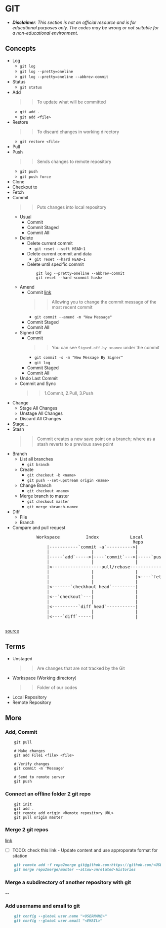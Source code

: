 # GIT
- _**Disclaimer**: This section is not an official resource and is for educational purposes only. The codes may be wrong or not suitable for a non-educational environment._
## Concepts
- Log
    - `git log`
    - `git log --pretty=oneline`
    - `git log --pretty=oneline --abbrev-commit`
- Status
    - `git status`
- Add
    >> To update what will be committed
    - `git add .`
    - `git add <file>`
- Restore
    >> To discard changes in working directory
    - `git restore <file>`
- Pull
- Push
    >> Sends changes to remote repository
    - `git push`
    - `git push force`
- Clone
- Checkout to
- Fetch
- Commit
    >> Puts changes into local repository
    - Usual
        - Commit
        - Commit Staged
        - Commit All
    - Delete
        - Delete current commit
            - `git reset --soft HEAD~1`
        - Delete current commit and data
            - `git reset --hard HEAD~1`
        - Delete until specific commit
            ~~~git
                git log --pretty=oneline --abbrev-commit
                git reset --hard <commit hash>
            ~~~
    - Amend
        - Commit [link](https://stackoverflow.com/a/179147/2227070)
            >> Allowing you to change the commit message of the most recent commit
            - `git commit --amend -m "New Message"`
        - Commit Staged
        - Commit All 
    - Signed Off
        - Commit
            >> You can see `Signed-off-by <name>` under the commit
            - `git commit -s -m "New Message By Signer"`
            - `git log`
        - Commit Staged
        - Commit All
    - Undo Last Commit
    - Commit and Sync
        >> 1.Commit, 2.Pull, 3.Push
- Change
    - Stage All Changes
    - Unstage All Changes
    - Discard All Changes
- Stage...
- Stash
    >> Commit creates a new save point on a branch; where as a stash reverts to a previous save point
- Branch
    - List all branches
        - `git branch`
    - Create
        - `git checkout -b <name>`
        - `git push --set-upstream origin <name>`
    - Change Branch
        - `git checkout <name>`
    - Merge branch to master
        - `git checkout master`
        - `git merge <branch-name>`
- Diff
    - File
    - Branch
- Compare and pull request

<pre>
            Workspace          Index            Local            Remote
                                                 Repo             Repo
                |-----------`commit -a`---------->|                |
                |                |                |                |
                |-----`add`----->|----`commit`--->|-----`push`---->|
                |                |                |                |
                |<-------------------pull/rebase-------------------|
                |                |                |                |
                |                |                |<----`fetch`----|
                |                |                |                |
                |<-------`checkhout head`---------|                |
                |                |                |                |
                |<--`checkout`---|                |                |
                |                |                |                |
                |<----------`diff head`-----------|                |
                |                |                |                |
                |<----`diff`-----|                |                |

</pre>

[source](https://stackoverflow.com/a/30039242/2227070)

## Terms
- Unstaged
    >> Are changes that are not tracked by the Git
- Workspace (Working directory)
    >> Folder of our codes
- Local Repository
- Remote Repository

## More
### Add, Commit
~~~git
    git pull

    # Make changes
    git add File1 <file> <file>

    # Verify changes
    git commit -m 'Message'

    # Send to remote server
    git push
~~~
### Connect an offline folder 2 git repo
~~~git
    git init
    git add .
    git remote add origin <Remote repository URL>
    git pull origin master
~~~
### Merge 2 git repos
[link](https://medium.com/altcampus/how-to-merge-two-or-multiple-git-repositories-into-one-9f8a5209913f)
- [ ] TODO: check this link - Update content and use approporate format for sitation
~~~markdown
    git remote add -f repo2merge git@github.com:https://github.com/<USER>/<REPO>
    git merge repo2merge/master --allow-unrelated-histories
~~~
### Merge a subdirectory of another repository with git
--
### Add username and email to git
~~~markdown
    git config --global user.name "<USERNAME>"
    git config --global user.email "<EMAIL>"
~~~